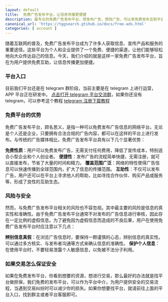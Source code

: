 ```yaml
---
layout: default
title:  免费广告发布平台，让信息传播更便捷
description: 最专业的免费广告发布平台，想发布广告，想找广告，可以来免费发布互助平台，帮你找到合适的项目，帮你免费推广项目。
canonical_url: 'https://tggsearch.gtihub.io/docs/free-ads.html'
categories: [ account ]
---
```

随着互联网的普及，免费广告发布平台成为了许多人获取信息、宣传产品和服务的重要途径。这些平台为个人和企业提供了一个免费、便捷的渠道，让他们能够轻松地向大众传达自己的信息。今天，我们介绍的就是这样一家免费广告发布平台，旨在为用户提供免费互助，让信息传播更加便捷。

### 平台入口
目前我们平台还是在 telegram 群阶段，当前主要是在 telegram 上进行运营，APP 平台正在研发中。
[点击打开 telegram 平台交流群](./302.html?target=https://t.me/adsMoney12)，如果你还没有 telegram，可以参考这个教程 [telegram 注册下载教程](./telegram-ios.html)

### 免费平台的优势
免费广告发布平台，顾名思义，是指一种可以免费发布广告信息的网络平台。无论是个人还是企业，只要拥有合法合规的广告内容，都可以在这样的平台上进行发布。与传统的广告媒体相比，免费广告发布平台具有以下几个显著优势：

**免费性质**：用户可以免费发布广告，无需支付任何费用，降低了宣传成本，特别适合小型企业和个人创业者。
**便捷性**：发布广告的流程简单快捷，无需注册，就可以直接发布，节省了大量的时间和精力。
**覆盖范围广泛**：网络的特性使得广告信息可以快速传播到全球范围内，扩大了信息的传播范围。
**互助性**：不仅可以发布广告，用户还可以在平台上寻求他人的帮助，比如寻找合作伙伴、购买产品或服务等，形成了良性的互助生态。

### 风险与安全
然而，与免费广告发布平台相关的风险也不容忽视。其中最主要的风险是信息的真实性和准确性。由于免费广告发布平台通常不对发布的广告信息进行审核，因此存在一定比例的虚假信息。为了避免因为虚假信息而造成的不良后果，用户在使用免费广告发布平台时应注意以下几点：

**辨别信息真假**：在浏览广告信息时，要保持一颗谨慎的心态，辨别信息的真实性。可以通过多方核实、与发布者沟通等方式来确认信息的准确性。
**保护个人信息**：在使用平台时，不要轻易泄露个人敏感信息，以免被不法分子利用。

### 如果交易怎么保证安全
如果在免费发布平台，你看到想要的资源，想进行交易，那么最好的办法就是找平台做担保，我们免费的发布平台，可以作为平台中介，为用户提供安全的交易流程，当遇到交易纠纷时可以减少你的损失。如果你想要找平台，就请前往上面的平台入口，找到群主或者平台客服即可。